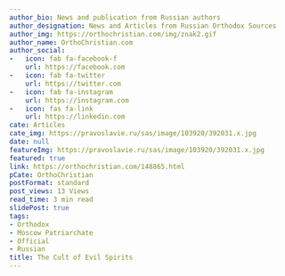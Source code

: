 ```yaml
---
author_bio: News and publication from Russian authors
author_designation: News and Articles from Russian Orthodox Sources
author_img: https://orthochristian.com/img/znak2.gif
author_name: OrthoChristian.com
author_social:
-   icon: fab fa-facebook-f
    url: https://facebook.com
-   icon: fab fa-twitter
    url: https://twitter.com
-   icon: fab fa-instagram
    url: https://instagram.com
-   icon: fas fa-link
    url: https://linkedin.com
cate: Articles
cate_img: https://pravoslavie.ru/sas/image/103920/392031.x.jpg
date: null
featureImg: https://pravoslavie.ru/sas/image/103920/392031.x.jpg
featured: true
link: https://orthochristian.com/148865.html
pCate: OrthoChristian
postFormat: standard
post_views: 13 Views
read_time: 3 min read
slidePost: true
tags:
- Orthodox
- Moscow Patriarchate
- Official
- Russian
title: The Cult of Evil Spirits
---
```


